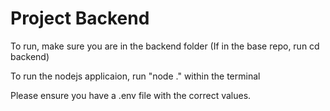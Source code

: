 # Project Backend

To run, make sure you are in the backend folder
(If in the base repo, run cd backend)

To run the nodejs applicaion, run "node ." within the terminal

Please ensure you have a .env file with the correct values.